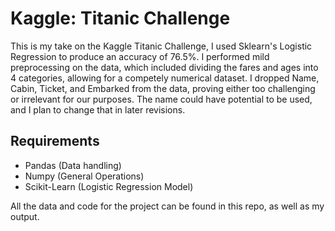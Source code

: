 # Kaggle: Titanic Challenge

This is my take on the Kaggle Titanic Challenge, I used Sklearn's Logistic Regression to produce an accuracy of 76.5%. I performed mild preprocessing on the data, which included dividing the fares and ages into 4 categories, allowing for a competely numerical dataset. I dropped Name, Cabin, Ticket, and Embarked from the data, proving either too challenging or irrelevant for our purposes. The name could have potential to be used, and I plan to change that in later revisions.

## Requirements
* Pandas (Data handling)
* Numpy (General Operations)
* Scikit-Learn (Logistic Regression Model)

All the data and code for the project can be found in this repo, as well as my output. 

